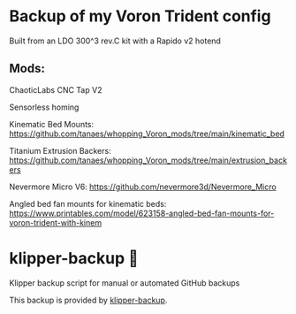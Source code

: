 # Backup of my Voron Trident config

Built from an LDO 300^3 rev.C kit with a Rapido v2 hotend

## Mods:
ChaoticLabs CNC Tap V2

Sensorless homing

Kinematic Bed Mounts: https://github.com/tanaes/whopping_Voron_mods/tree/main/kinematic_bed

Titanium Extrusion Backers: https://github.com/tanaes/whopping_Voron_mods/tree/main/extrusion_backers 

Nevermore Micro V6: https://github.com/nevermore3d/Nevermore_Micro

Angled bed fan mounts for kinematic beds: https://www.printables.com/model/623158-angled-bed-fan-mounts-for-voron-trident-with-kinem 

# klipper-backup 💾 
Klipper backup script for manual or automated GitHub backups 

This backup is provided by [klipper-backup](https://github.com/Staubgeborener/klipper-backup).
